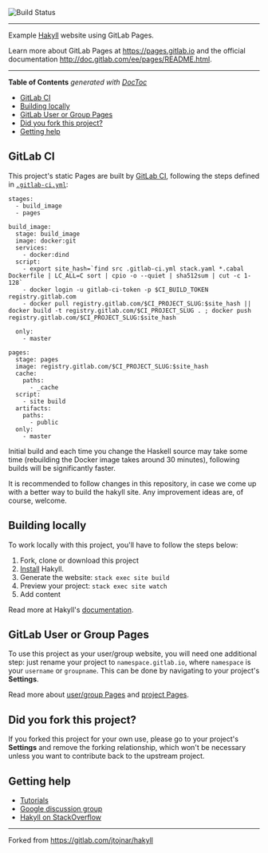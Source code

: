 ![Build Status](https://gitlab.com/pages/hakyll/badges/master/build.svg)

---

Example [Hakyll] website using GitLab Pages.

Learn more about GitLab Pages at https://pages.gitlab.io and the official
documentation http://doc.gitlab.com/ee/pages/README.html.

---

<!-- START doctoc generated TOC please keep comment here to allow auto update -->
<!-- DON'T EDIT THIS SECTION, INSTEAD RE-RUN doctoc TO UPDATE -->
**Table of Contents**  *generated with [DocToc](https://github.com/thlorenz/doctoc)*

- [GitLab CI](#gitlab-ci)
- [Building locally](#building-locally)
- [GitLab User or Group Pages](#gitlab-user-or-group-pages)
- [Did you fork this project?](#did-you-fork-this-project)
- [Getting help](#getting-help)

<!-- END doctoc generated TOC please keep comment here to allow auto update -->

## GitLab CI

This project's static Pages are built by [GitLab CI][ci], following the steps
defined in [`.gitlab-ci.yml`](.gitlab-ci.yml):

```
stages:
  - build_image
  - pages

build_image:
  stage: build_image
  image: docker:git
  services:
    - docker:dind
  script:
    - export site_hash=`find src .gitlab-ci.yml stack.yaml *.cabal Dockerfile | LC_ALL=C sort | cpio -o --quiet | sha512sum | cut -c 1-128`
    - docker login -u gitlab-ci-token -p $CI_BUILD_TOKEN registry.gitlab.com
    - docker pull registry.gitlab.com/$CI_PROJECT_SLUG:$site_hash || docker build -t registry.gitlab.com/$CI_PROJECT_SLUG . ; docker push registry.gitlab.com/$CI_PROJECT_SLUG:$site_hash

  only:
    - master

pages:
  stage: pages
  image: registry.gitlab.com/$CI_PROJECT_SLUG:$site_hash
  cache:
    paths:
      - _cache
  script:
    - site build
  artifacts:
    paths:
      - public
  only:
    - master
```

Initial build and each time you change the Haskell source may take some time (rebuilding the Docker image takes around 30 minutes), following builds will be significantly faster.

It is recommended to follow changes in this repository, in case we come up with a better way to build the hakyll site. Any improvement ideas are, of course, welcome.

## Building locally

To work locally with this project, you'll have to follow the steps below:

1. Fork, clone or download this project
1. [Install][] Hakyll.
1. Generate the website: `stack exec site build`
1. Preview your project: `stack exec site watch`
1. Add content

Read more at Hakyll's [documentation][hakyll].

## GitLab User or Group Pages

To use this project as your user/group website, you will need one additional
step: just rename your project to `namespace.gitlab.io`, where `namespace` is
your `username` or `groupname`. This can be done by navigating to your
project's **Settings**.

Read more about [user/group Pages][userpages] and [project Pages][projpages].

## Did you fork this project?

If you forked this project for your own use, please go to your project's
**Settings** and remove the forking relationship, which won't be necessary
unless you want to contribute back to the upstream project.

## Getting help
* [Tutorials](https://jaspervdj.be/hakyll/tutorials.html)
* [Google discussion group](https://groups.google.com/forum/#!forum/hakyll)
* [Hakyll on StackOverflow](https://stackoverflow.com/questions/tagged/hakyll)

---

Forked from https://gitlab.com/jtojnar/hakyll

[ci]: https://about.gitlab.com/gitlab-ci/
[hakyll]: https://jaspervdj.be/hakyll/
[install]: https://jaspervdj.be/hakyll/tutorials/01-installation.html
[documentation]: http://link-to-main-documentation-page
[userpages]: http://doc.gitlab.com/ee/pages/README.html#user-or-group-pages
[projpages]: http://doc.gitlab.com/ee/pages/README.html#project-pages
